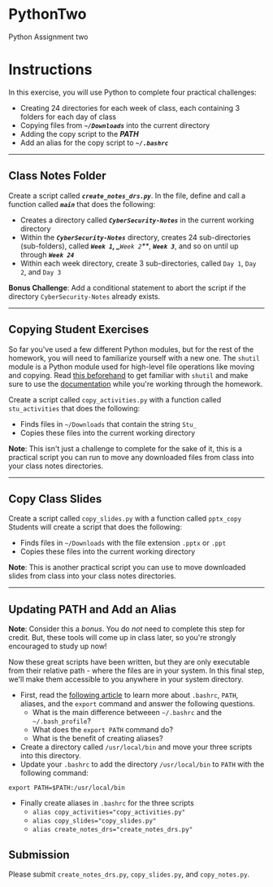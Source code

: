 # PythonTwo
Python Assignment two
# Instructions

In this exercise, you will use Python to complete four practical challenges:
* Creating 24 directories for each week of class, each containing 3 folders for each day of class
* Copying files from _**`~/Downloads`**_ into the current directory
* Adding the copy script to the _**PATH**_
* Add an alias for the copy script to _**`~/.bashrc`**_

---

## Class Notes Folder

Create a script called _**`create_notes_drs.py`**_. In the file, define and call a function called _**`main`**_ that does the following:

* Creates a directory called _**`CyberSecurity-Notes`**_ in the current working directory
* Within the _**`CyberSecurity-Notes`**_ directory, creates 24 sub-directories (sub-folders), called _**`Week 1`, _**`Week 2`**_, _**`Week 3`**_, and so on until up through _**`Week 24`**_
* Within each week directory, create 3 sub-directories, called `Day 1`, `Day 2`, and `Day 3`

**Bonus Challenge**: Add a conditional statement to abort the script if the directory `CyberSecurity-Notes` already exists.

---

## Copying Student Exercises

So far you've used a few different Python modules, but for the rest of the homework, you will need to familiarize yourself with a new one. The `shutil` module is a Python module used for high-level file operations like moving and copying. Read [this beforehand](https://www.journaldev.com/20536/python-shutil-module) to get familiar with `shutil` and make sure to use the [documentation](https://docs.python.org/3.5/library/shutil.html#module-shutil) while you're working through the homework. 

Create a script called `copy_activities.py` with a function called `stu_activities` that does the following:

* Finds files in `~/Downloads` that contain the string `Stu_`
* Copies these files into the current working directory

**Note**: This isn't just a challenge to complete for the sake of it, this is a practical script you can run to move any downloaded files from class into your class notes directories.

---

## Copy Class Slides

Create a script called `copy_slides.py` with a function called `pptx_copy`
Students will create a script that does the following:

* Finds files in `~/Downloads` with the file extension `.pptx` or `.ppt`
* Copies these files into the current working directory

**Note**: This is another practical script you can use to move downloaded slides from class into your class notes directories.

---

## Updating PATH and Add an Alias

**Note**: Consider this a _bonus_. You do _not_ need to complete this step for credit. But, these tools will come up in class later, so you're strongly encouraged to study up now!

Now these great scripts have been written, but they are only executable from their relative path - where the files are in your system. In this final step, we'll make them accessible to you anywhere in your system directory.

* First, read the [following article](http://linuxcommand.org/lc3_wss0020.php) to learn more about `.bashrc`, `PATH`, aliases, and the `export` command and answer the following questions.
    * What is the main difference betweeen `~/.bashrc` and the `~/.bash_profile`?
    * What does the `export PATH` command do?
    * What is the benefit of creating aliases?
* Create a directory called `/usr/local/bin` and move your three scripts into this directory.
* Update your `.bashrc` to add the directory `/usr/local/bin` to `PATH` with the following command:

```
export PATH=$PATH:/usr/local/bin
```

* Finally create aliases in `.bashrc` for the three scripts
    * `alias copy_activities="copy_activities.py"`
    * `alias copy_slides="copy_slides.py"`
    * `alias create_notes_drs="create_notes_drs.py"`

## Submission
Please submit `create_notes_drs.py`, `copy_slides.py`, and `copy_notes.py`.
